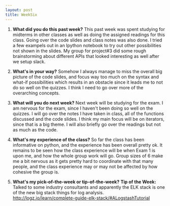 ```yaml
---
layout: post
title: WeekSix
---
```


1. **What did you do this past week?**
This past week was spent studying for midterms in other classes as well as doing the assigned readings for this class. Going over the code slides and class notes was also done. I tried a few exampels out in an Ipython notebook to try out other possibilities not shown in the slides. My group for project#3 did some rough brainstorming about different APIs that looked interesting as well after we setup slack.

2. **What's in your way?**
Somehow I always manage to miss the overall big picture of the code slides, and focus way too much on the syntax and what-if possibilities which results in an obstacle since it leads me to not do so well on the quizzes. I think I need to go over more of the overarching concepts.

3. **What will you do next week?**
Next week will be studying for the exam. I am nervous for the exam, since I haven't been doing so well on the quizzes. I will go over the notes I have taken in class, all of the functions discussed and the code slides. I think my main focus will be on iterators, since that is a big theme. I will also briefly go over the readings but not as much as the code.

4. **What's my experience of the class?**
So far the class has been informative on python, and the experience has been overall pretty ok. It remains to be seen how the class experience will be when Exam 1 is upon me, and how the whole group work will go. Group sizes of 6 make me a bit nervous as it gets pretty hard to coordinate with that many people, and the class experience may or may not be affected by how cohesive the group is.

5. **What's my pick-of-the-week or tip-of-the-week?**
**Tip of the Week:** Talked to some industry consultants and apparently the ELK stack is one of the new big stack things for log analysis.
<http://logz.io/learn/complete-guide-elk-stack/#ALogstashTutorial>
